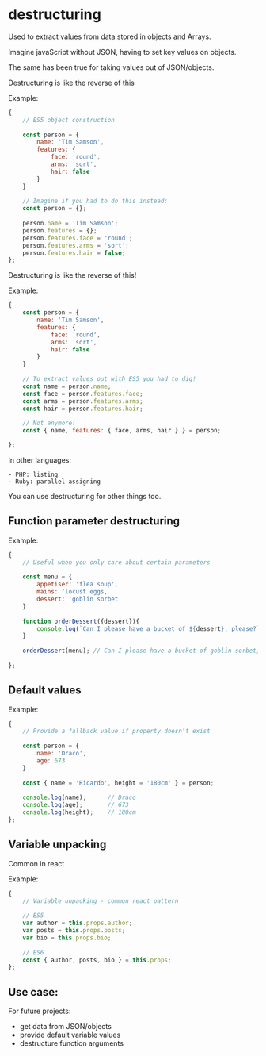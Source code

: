 
# destructuring

Used to extract values from data stored in objects and Arrays.

Imagine javaScript without JSON, having to set key values on objects.

The same has been true for taking values out of JSON/objects.

Destructuring is like the reverse of this

Example:

```javascript
{
    // ES5 object construction
    
    const person = {
        name: 'Tim Samson',
        features: {
            face: 'round',
            arms: 'sort',
            hair: false
        }
    }
    
    // Imagine if you had to do this instead:
    const person = {};
    
    person.name = 'Tim Samson';
    person.features = {};
    person.features.face = 'round';
    person.features.arms = 'sort';
    person.features.hair = false;
};
```

Destructuring is like the reverse of this!

Example:

```javascript
{
    const person = {
        name: 'Tim Samson',
        features: {
            face: 'round',
            arms: 'sort',
            hair: false
        }
    }
    
    // To extract values out with ES5 you had to dig!
    const name = person.name;
    const face = person.features.face;
    const arms = person.features.arms;
    const hair = person.features.hair;
    
    // Not anymore!
    const { name, features: { face, arms, hair } } = person;

};
```

In other languages: 

    - PHP: listing
    - Ruby: parallel assigning

You can use destructuring for other things too.


## Function parameter destructuring

Example:

```javascript
{
    // Useful when you only care about certain parameters
    
    const menu = {
        appetiser: 'flea soup',
        mains: 'locust eggs,
        dessert: 'goblin sorbet'
    }
    
    function orderDessert({dessert}){
        console.log(`Can I please have a bucket of ${dessert}, please?`);
    }
    
    orderDessert(menu); // Can I please have a bucket of goblin sorbet, please?
    
};
```

## Default values


Example:

```javascript
{
    // Provide a fallback value if property doesn't exist
    
    const person = {
        name: 'Draco',
        age: 673
    }
    
    const { name = 'Ricardo', height = '180cm' } = person;
    
    console.log(name);      // Draco
    console.log(age);       // 673
    console.log(height);    // 180cm
};
```

## Variable unpacking

Common in react

Example:

```javascript
{
    // Variable unpacking - common react pattern
    
    // ES5
    var author = this.props.author;
    var posts = this.props.posts;
    var bio = this.props.bio;
        
    // ES6
    const { author, posts, bio } = this.props;  
};
```

## Use case: 

For future projects:

- get data from JSON/objects
- provide default variable values
- destructure function arguments
